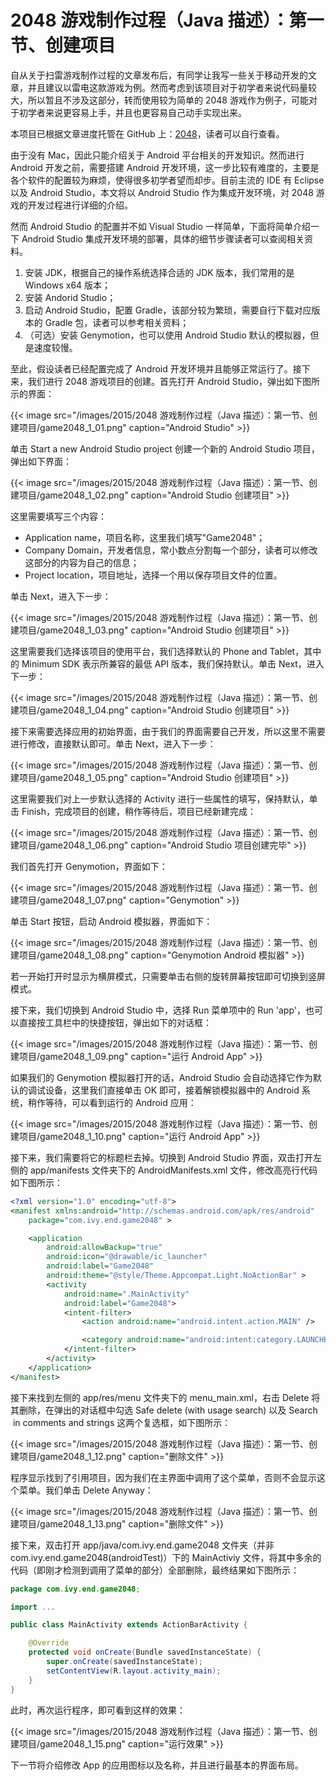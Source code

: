 # 2048 游戏制作过程（Java 描述）：第一节、创建项目


自从关于扫雷游戏制作过程的文章发布后，有同学让我写一些关于移动开发的文章，并且建议以雷电这款游戏为例。然而考虑到该项目对于初学者来说代码量较大，所以暂且不涉及这部分，转而使用较为简单的 2048 游戏作为例子，可能对于初学者来说更容易上手，并且也更容易自己动手实现出来。

本项目已根据文章进度托管在 GitHub 上：[2048](https://github.com/Ivy-End/2048)，读者可以自行查看。

由于没有 Mac，因此只能介绍关于 Android 平台相关的开发知识。然而进行 Android 开发之前，需要搭建 Android 开发环境，这一步比较有难度的，主要是各个软件的配置较为麻烦，使得很多初学者望而却步。目前主流的 IDE 有 Eclipse 以及 Android Studio，本文将以 Android Studio 作为集成开发环境，对 2048 游戏的开发过程进行详细的介绍。

然而 Android Studio 的配置并不如 Visual Studio 一样简单，下面将简单介绍一下 Android Studio 集成开发环境的部署，具体的细节步骤读者可以查阅相关资料。

1. 安装 JDK，根据自己的操作系统选择合适的 JDK 版本，我们常用的是 Windows x64 版本；
2. 安装 Andorid Studio；
3. 启动 Android Studio，配置 Gradle，该部分较为繁琐，需要自行下载对应版本的 Gradle 包，读者可以参考相关资料；
4. （可选）安装 Genymotion，也可以使用 Android Studio 默认的模拟器，但是速度较慢。

至此，假设读者已经配置完成了 Android 开发环境并且能够正常运行了。接下来，我们进行 2048 游戏项目的创建。首先打开 Android Studio，弹出如下图所示的界面：

{{< image src="/images/2015/2048 游戏制作过程（Java 描述）：第一节、创建项目/game2048_1_01.png" caption="Android Studio" >}}

单击 Start a new Android Studio project 创建一个新的 Android Studio 项目，弹出如下界面：

{{< image src="/images/2015/2048 游戏制作过程（Java 描述）：第一节、创建项目/game2048_1_02.png" caption="Android Studio 创建项目" >}}

这里需要填写三个内容：

* Application name，项目名称，这里我们填写"Game2048"；
* Company Domain，开发者信息，常小数点分割每一个部分，读者可以修改这部分的内容为自己的信息；
* Project location，项目地址，选择一个用以保存项目文件的位置。

单击 Next，进入下一步：

{{< image src="/images/2015/2048 游戏制作过程（Java 描述）：第一节、创建项目/game2048_1_03.png" caption="Android Studio 创建项目" >}}

这里需要我们选择该项目的使用平台，我们选择默认的 Phone and Tablet，其中的 Minimum SDK 表示所兼容的最低 API 版本，我们保持默认。单击 Next，进入下一步：

{{< image src="/images/2015/2048 游戏制作过程（Java 描述）：第一节、创建项目/game2048_1_04.png" caption="Android Studio 创建项目" >}}

接下来需要选择应用的初始界面，由于我们的界面需要自己开发，所以这里不需要进行修改，直接默认即可。单击 Next，进入下一步：

{{< image src="/images/2015/2048 游戏制作过程（Java 描述）：第一节、创建项目/game2048_1_05.png" caption="Android Studio 创建项目" >}}

这里需要我们对上一步默认选择的 Activity 进行一些属性的填写，保持默认，单击 Finish，完成项目的创建，稍作等待后，项目已经新建完成：

{{< image src="/images/2015/2048 游戏制作过程（Java 描述）：第一节、创建项目/game2048_1_06.png" caption="Android Studio 项目创建完毕" >}}

我们首先打开 Genymotion，界面如下：

{{< image src="/images/2015/2048 游戏制作过程（Java 描述）：第一节、创建项目/game2048_1_07.png" caption="Genymotion" >}}

单击 Start 按钮，启动 Android 模拟器，界面如下：

{{< image src="/images/2015/2048 游戏制作过程（Java 描述）：第一节、创建项目/game2048_1_08.png" caption="Genymotion Android 模拟器" >}}

若一开始打开时显示为横屏模式，只需要单击右侧的旋转屏幕按钮即可切换到竖屏模式。

接下来，我们切换到 Android Studio 中，选择 Run 菜单项中的 Run 'app'，也可以直接按工具栏中的快捷按钮，弹出如下的对话框：

{{< image src="/images/2015/2048 游戏制作过程（Java 描述）：第一节、创建项目/game2048_1_09.png" caption="运行 Android App" >}}

如果我们的 Genymotion 模拟器打开的话，Android Studio 会自动选择它作为默认的调试设备，这里我们直接单击 OK 即可，接着解锁模拟器中的 Android 系统，稍作等待，可以看到运行的 Android 应用：

{{< image src="/images/2015/2048 游戏制作过程（Java 描述）：第一节、创建项目/game2048_1_10.png" caption="运行 Android App" >}}

接下来，我们需要将它的标题栏去掉。切换到 Android Studio 界面，双击打开左侧的 app/manifests 文件夹下的 AndroidManifests.xml 文件，修改高亮行代码如下图所示：

```xml
<?xml version="1.0" encoding="utf-8">
<manifest xmlns:android="http://schemas.android.com/apk/res/android"
    package="com.ivy.end.game2048" >

    <application
        android:allowBackup="true"
        android:icon="@drawable/ic_launcher"
        android:label="Game2048"
        android:theme="@style/Theme.Appcompat.Light.NoActionBar" >
        <activity
            android:name=".MainActivity"
            android:label="Game2048">
            <intent-filter>
                <action android:name="android.intent.action.MAIN" />

                <category android:name="android:intent:category.LAUNCHER" />
            </intent-filter>
        </activity>
    </application>
</manifest>
```

接下来找到左侧的 app/res/menu 文件夹下的 menu_main.xml，右击 Delete 将其删除，在弹出的对话框中勾选 Safe delete (with usage search) 以及 Search  in comments and strings 这两个复选框，如下图所示：

{{< image src="/images/2015/2048 游戏制作过程（Java 描述）：第一节、创建项目/game2048_1_12.png" caption="删除文件" >}}

程序显示找到了引用项目，因为我们在主界面中调用了这个菜单，否则不会显示这个菜单。我们单击 Delete Anyway：

{{< image src="/images/2015/2048 游戏制作过程（Java 描述）：第一节、创建项目/game2048_1_13.png" caption="删除文件" >}}

接下来，双击打开 app/java/com.ivy.end.game2048 文件夹（并非 com.ivy.end.game2048(androidTest)）下的 MainActiviy 文件，将其中多余的代码（即刚才检测到调用了菜单的部分）全部删除，最终结果如下图所示：

```java
package com.ivy.end.game2048;

import ...

public class MainActivity extends ActionBarActivity {

    @Override
    protected void onCreate(Bundle savedInstanceState) {
        super.onCreate(savedInstanceState);
        setContentView(R.layout.activity_main);
    }
}
```

此时，再次运行程序，即可看到这样的效果：

{{< image src="/images/2015/2048 游戏制作过程（Java 描述）：第一节、创建项目/game2048_1_15.png" caption="运行效果" >}}

下一节将介绍修改 App 的应用图标以及名称，并且进行最基本的界面布局。

